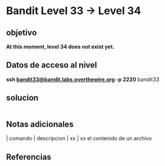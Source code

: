 # Bandit Level 33 -> Level 34



## objetivo
**At this moment, level 34 does not exist yet.**

## Datos de acceso al nivel
**ssh bandit33@bandit.labs.overthewire.org -p 2220**
bandit33


## solucion
```bash()
```

## Notas adicionales
| comando | descripcion
| xx | xx el contenido de un archivo 

## Referencias
